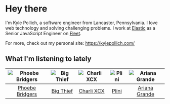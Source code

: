 # Hey there


I'm Kyle Pollich, a software engineer from Lancaster, Pennsylvania. I love web technology and solving challenging problems.
I work at [Elastic](https://www.elastic.co/) as a Senior JavaScript Engineer on [Fleet](https://www.elastic.co/guide/en/fleet/current/fleet-overview.html).

For more, check out my personal site: https://kylepollich.com/

## What I'm listening to lately

<!-- begin artists -->
  |![Phoebe Bridgers](https://i.scdn.co/image/ab6761610000f178626686e362d30246e816cc5b)|![Big Thief](https://i.scdn.co/image/ab6761610000f178b4d91cdb7bae4fec272f7981)|![Charli XCX](https://i.scdn.co/image/ab6761610000f178576cb43281160e345f728b71)|![Plini](https://i.scdn.co/image/ab6761610000f1787db8f5ef63701ec561a2109c)|![Ariana Grande](https://i.scdn.co/image/ab6761610000f178cdce7620dc940db079bf4952)|
  |:---:|:---:|:---:|:---:|:---:|
  |[Phoebe Bridgers](https://open.spotify.com/artist/1r1uxoy19fzMxunt3ONAkG)|[Big Thief](https://open.spotify.com/artist/5QdyldG4Fl4TPiOIeMNpBZ)|[Charli XCX](https://open.spotify.com/artist/25uiPmTg16RbhZWAqwLBy5)|[Plini](https://open.spotify.com/artist/3Gs10XJ4S4OEFrMRqZJcic)|[Ariana Grande](https://open.spotify.com/artist/66CXWjxzNUsdJxJ2JdwvnR)|
<!-- end artists -->
